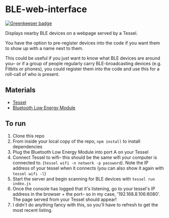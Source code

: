 BLE-web-interface
=================

[![Greenkeeper badge](https://badges.greenkeeper.io/Frijol/BLE-web-interface.svg)](https://greenkeeper.io/)

Displays nearby BLE devices on a webpage served by a Tessel.

You have the option to pre-register devices into the code if you want them to show up with a name next to them.

This could be useful if you just want to know what BLE devices are around you– or if a group of people regularly carry BLE-broadcasting devices (e.g. Fitbits or phones), you could register them into the code and use this for a roll-call of who is present.

## Materials

* [Tessel](//tessel.io)
* [Bluetooth Low Energy Module](//tessel.io/modules#module-ble)

## To run

1. Clone this repo
1. From inside your local copy of the repo, `npm install` to install dependencies
1. Plug the Bluetooth Low Energy Module into port A on your Tessel
1. Connect Tessel to wifi– this should be the same wifi your computer is connected to. (`tessel wifi -n network -p password`). Note the IP address of your tessel when it connects (you can also show it again with `tessel wifi -l`)
1. Start the server and begin scanning for BLE devices with `tessel run index.js`
1. Once the console has logged that it's listening, go to your tessel's IP address in the browser + the port– so in my case, '192.168.8.106:8080'. The page served from your Tessel should appear!
1. I didn't do anything fancy with this, so you'll have to refresh to get the most recent listing.

